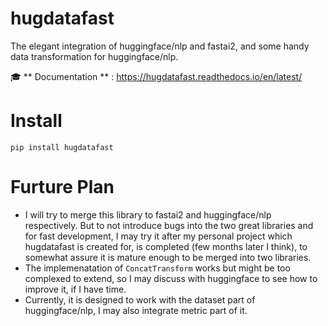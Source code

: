 # hugdatafast
The elegant integration of huggingface/nlp and fastai2, and some handy data transformation for huggingface/nlp.

🎓 ** Documentation ** : https://hugdatafast.readthedocs.io/en/latest/

# Install
`pip install hugdatafast`

# Furture Plan
- I will try to merge this library to fastai2 and huggingface/nlp respectively. But to not introduce bugs into the two great libraries and for fast development, I may try it after my personal project which hugdatafast is created for, is completed (few months later I think), to somewhat assure it is mature enough to be merged into two libraries.
- The implemenatation of `ConcatTransform` works but might be too complexed to extend, so I may discuss with huggingface to see how to improve it, if I have time.
- Currently, it is designed to work with the dataset part of huggingface/nlp, I may also integrate metric part of it.